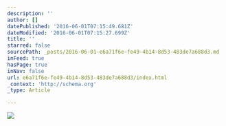 ```yaml
---
description: ''
author: []
datePublished: '2016-06-01T07:15:49.681Z'
dateModified: '2016-06-01T07:15:27.699Z'
title: ''
starred: false
sourcePath: _posts/2016-06-01-e6a71f6e-fe49-4b14-8d53-483de7a688d3.md
inFeed: true
hasPage: true
inNav: false
url: e6a71f6e-fe49-4b14-8d53-483de7a688d3/index.html
_context: 'http://schema.org'
_type: Article

---
```

![](https://the-grid-user-content.s3-us-west-2.amazonaws.com/582da415-78cb-4000-872f-859ee90d87e2.jpg)